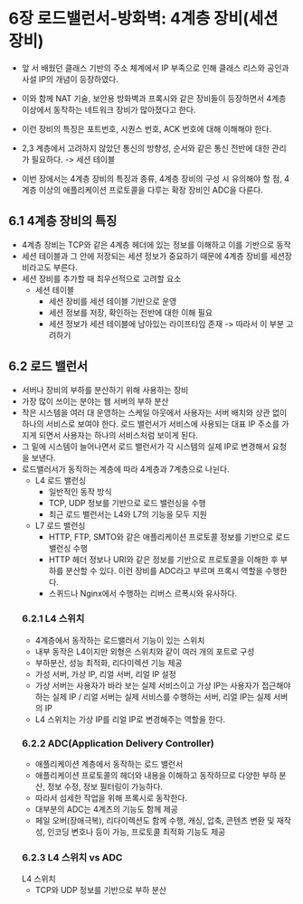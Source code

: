 # 6장 로드밸런서-방화벽: 4계층 장비(세션 장비)
- 앞 서 배웠던 클래스 기반의 주소 체계에서 IP 부족으로 인해 클래스 리스와 공인과 사설 IP의 개념이 등장하였다.
- 이와 함께 NAT 기술, 보안용 방화벽과 프록시와 같은 장비들이 등장하면서 4계층 이상에서 동작하는 네트워크 장비가 많아졌다고 한다.
- 이런 장비의 특징은 포트번호, 시퀀스 번호, ACK 번호에 대해 이해해야 한다.
- 2,3 계층에서 고려하지 않았던 통신의 방향성, 순서와 같은 통신 전반에 대한 관리가 필요하다. -> 세션 테이블

- 이번 장에서는 4계층 장비의 특징과 종류, 4계층 장비의 구성 시 유의해야 할 점, 4계층 이상의 애플리케이션 프로토콜을 다루는 확장 장비인 ADC을 다룬다.

## 6.1 4계층 장비의 특징
- 4계층 장비는 TCP와 같은 4계층 헤더에 있는 정보를 이해하고 이를 기반으로 동작
- 세션 테이블과 그 안에 저장되는 세션 정보가 중요하기 때문에 4계층 장비를 세션장비라고도 부른다.
- 세션 장비를 추가할 때 최우선적으로 고려할 요소
  - 세션 테이블
    - 세션 장비를 세션 테이블 기반으로 운영
    - 세션 정보를 저장, 확인하는 전반에 대한 이해 필요
    - 세션 정보가 세션 테이블에 남아있는 라이프타임 존재 -> 따라서 이 부분 고려하기
## 6.2 로드 밸런서 
- 서버나 장비의 부하를 분산하기 위해 사용하는 장비
- 가장 많이 쓰이는 분야는 웹 서버의 부하 분산
- 작은 시스템을 여러 대 운영하는 스케일 아웃에서 사용자는 서버 배치와 상관 없이 하나의 서비스로 보여야 한다. 로드 밸런서가 서비스에 사용되는 대표 IP 주소를 가지게 되면서 사용자는 하나의 서비스처럼 보이게 된다.
- 그 밑에 시스템이 늘어나면서 로드 밸런서가 각 시스템의 실제 IP로 변경해서 요청을 보낸다.
- 로드밸러서가 동작하는 계층에 따라 4계층과 7계층으로 나뉜다.
  - L4 로드 밸런싱
    - 일반적인 동작 방식
    - TCP, UDP 정보를 기반으로 로드 밸런싱을 수행
    - 최근 로드 밸런서는 L4와 L7의 기능을 모두 지원
  - L7 로드 밸런싱
    - HTTP, FTP, SMTO와 같은 애플리케이션 프로토콜 정보를 기반으로 로드 밸런싱 수행
    - HTTP 헤더 정보나 URI와 같은 정보를 기반으로 프로토콜을 이해한 후 부하를 분산할 수 있다. 이런 장비를 ADC라고 부르며 프록시 역할을 수행한다.
    - 스퀴드나 Nginx에서 수행하는 리버스 르폭시와 유사하다.
  ### 6.2.1 L4 스위치
  - 4계층에서 동작하는 로드밸러서 기능이 있는 스위치
  - 내부 동작은 L4이지만 외형은 스위치와 같이 여러 개의 포트로 구성
  - 부하분산, 성능 최적화, 리다이렉션 기능 제공
  - 가성 서버, 가상 IP, 리얼 서버, 리얼 IP 설정
  - 가상 서버는 사용자가 바라 보는 실제 서비스이고 가상 IP는 사용자가 접근해야 하는 실제 IP / 리얼 서버는 실제 서비스를 수행하는 서버, 리얼 IP는 실제 서버의 IP
  - L4 스위치는 가상 IP를 리얼 IP로 변경해주는 역할을 한다.
  ### 6.2.2 ADC(Application Delivery Controller)
  - 애플리케이션 계층에서 동작하는 로드 밸런서
  - 애플리케이션 프로토콜의 헤더와 내용을 이해하고 동작하므로 다양한 부하 분산, 정보 수정, 정보 필터링이 가능하다.
  - 따라서 섬세한 작업을 위해 프록시로 동작한다.
  - 대부분의 ADC는 4계츠의 기능도 함께 제공
  - 페일 오버(장애극복), 리다이렉션도 함께 수행, 캐싱, 압축, 콘텐츠 변환 및 재작성, 인코딩 변호나 등이 가능, 프로토콜 최적화 기능도 제공
  ### 6.2.3 L4 스위치 vs ADC
  L4 스위치
  - TCP와 UDP 정보를 기반으로 부하 분산

